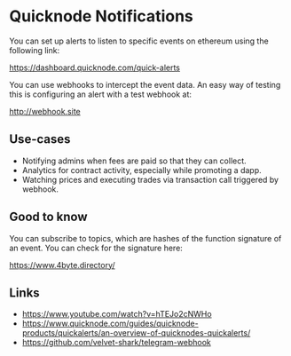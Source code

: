 # Quicknode Notifications

You can set up alerts to listen to specific events on ethereum using the following link:

https://dashboard.quicknode.com/quick-alerts

You can use webhooks to intercept the event data. An easy way of testing this is configuring an alert with a test webhook at:

http://webhook.site

## Use-cases
- Notifying admins when fees are paid so that they can collect.
- Analytics for contract activity, especially while promoting a dapp.
- Watching prices and executing trades via transaction call triggered by webhook.


## Good to know
You can subscribe to topics, which are hashes of the function signature of an event. You can check for the signature here:

https://www.4byte.directory/

## Links

- https://www.youtube.com/watch?v=hTEJo2cNWHo
- https://www.quicknode.com/guides/quicknode-products/quickalerts/an-overview-of-quicknodes-quickalerts/
- https://github.com/velvet-shark/telegram-webhook




